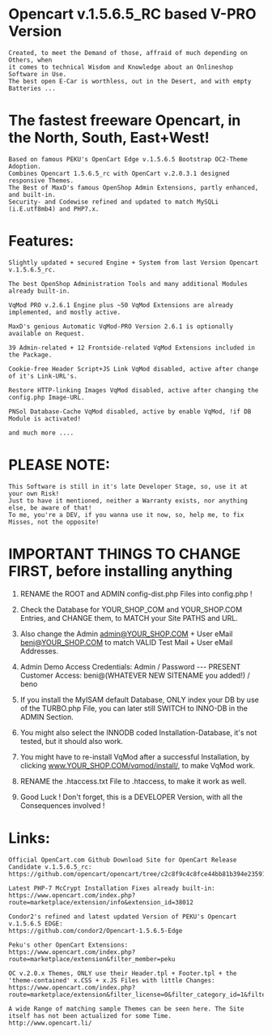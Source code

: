 # Opencart v.1.5.6.5_RC based V-PRO Version
	Created, to meet the Demand of those, affraid of much depending on Others, when 
	it comes to technical Wisdom and Knowledge about an Onlineshop Software in Use.
	The best open E-Car is worthless, out in the Desert, and with empty Batteries ...

# The fastest freeware Opencart, in the North, South, East+West!
    Based on famous PEKU's OpenCart Edge v.1.5.6.5 Bootstrap OC2-Theme Adoption.
    Combines Opencart 1.5.6.5_rc with OpenCart v.2.0.3.1 designed responsive Themes.
    The Best of MaxD's famous OpenShop Admin Extensions, partly enhanced, and built-in.
    Security- and Codewise refined and updated to match MySQLi (i.E.utf8mb4) and PHP7.x.

# Features:
    Slightly updated + secured Engine + System from last Version Opencart v.1.5.6.5_rc.
    
    The best OpenShop Administration Tools and many additional Modules already built-in.
    
    VqMod PRO v.2.6.1 Engine plus ~50 VqMod Extensions are already implemented, and mostly active.
    
    MaxD's genious Automatic VqMod-PRO Version 2.6.1 is optionally available on Request. 
    
    39 Admin-related + 12 Frontside-related VqMod Extensions included in the Package.
    
    Cookie-free Header Script+JS Link VqMod disabled, active after change of it's Link-URL's.
    
    Restore HTTP-linking Images VqMod disabled, active after changing the config.php Image-URL.
    
    PNSol Database-Cache VqMod disabled, active by enable VqMod, !if DB Module is activated!
    
    and much more ....

# PLEASE NOTE:
    This Software is still in it's late Developer Stage, so, use it at your own Risk!
    Just to have it mentioned, neither a Warranty exists, nor anything else, be aware of that!
    To me, you're a DEV, if you wanna use it now, so, help me, to fix Misses, not the opposite!

# IMPORTANT THINGS TO CHANGE FIRST, before installing anything
 1. RENAME the ROOT and ADMIN config-dist.php Files into config.php !

 2. Check the Database for YOUR_SHOP_COM and YOUR_SHOP.COM Entries, and CHANGE them, to MATCH your Site PATHS and URL.

 3. Also change the Admin admin@YOUR_SHOP.COM + User eMail beni@YOUR_SHOP.COM to match VALID Test Mail + User eMail Addresses.

 4. Admin Demo Access Credentials: Admin / Password  ---  PRESENT Customer Access: beni@(WHATEVER NEW SITENAME you added!) / beno

 5. If you install the MyISAM default Database, ONLY index your DB by use of the TURBO.php File, you can later still SWITCH to INNO-DB in the ADMIN Section.

 6. You might also select the INNODB coded Installation-Database, it's not tested, but it should also work.

 7. You might have to re-install VqMod after a successful Installation, by clicking www.YOUR_SHOP.COM/vqmod/install/, to make VqMod work.

 8. RENAME the .htaccess.txt File to .htaccess, to make it work as well.

 9. Good Luck ! Don't forget, this is a DEVELOPER Version, with all the Consequences involved !

# Links:
    Official OpenCart.com Github Download Site for OpenCart Release Candidate v.1.5.6.5_rc:
    https://github.com/opencart/opencart/tree/c2c8f9c4c8fce44bb81b394e235913306fb75707
    
    Latest PHP-7 McCrypt Installation Fixes already built-in:
    https://www.opencart.com/index.php?route=marketplace/extension/info&extension_id=38012
    
    Condor2's refined and latest updated Version of PEKU's Opencart v.1.5.6.5 EDGE:     
    https://github.com/condor2/Opencart-1.5.6.5-Edge
    
    Peku's other OpenCart Extensions:     
    https://www.opencart.com/index.php?route=marketplace/extension&filter_member=peku
    
    OC v.2.0.x Themes, ONLY use their Header.tpl + Footer.tpl + the 'theme-contained' x.CSS + x.JS Files with little Changes:     
    https://www.opencart.com/index.php?route=marketplace/extension&filter_license=0&filter_category_id=1&filter_download_id=41
    
    A wide Range of matching sample Themes can be seen here. The Site itself has not been actualized for some Time.
    http://www.opencart.li/
